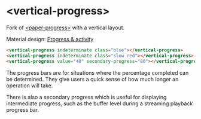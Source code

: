 # &lt;vertical-progress&gt;

Fork of [&lt;paper-progress&gt;](https://github.com/PolymerElements/paper-progress) with a vertical layout.

Material design: [Progress & activity](https://www.google.com/design/spec/components/progress-activity.html)

<!---
```
<custom-element-demo>
  <template>
    <script src="../webcomponentsjs/webcomponents-lite.js"></script>
    <link rel="import" href="../paper-styles/color.html">
    <link rel="import" href="vertical-progress.html">
    <style is="custom-style">
      vertical-progress {
        display: block;
        width: 100%;
        margin: 20px 0;
      }
      vertical-progress.slow {
        --vertical-progress-indeterminate-cycle-duration: 5s;
      }
      vertical-progress.blue {
        --vertical-progress-active-color: var(--paper-light-blue-500);
        --vertical-progress-secondary-color: var(--paper-light-blue-100);
      }
      vertical-progress.red {
        --vertical-progress-active-color: var(--paper-red-500);
        --vertical-progress-secondary-color: var(--paper-red-100);
      }
    </style>
    <next-code-block></next-code-block>
  </template>
</custom-element-demo>
```
-->
```html
<vertical-progress indeterminate class="blue"></vertical-progress>
<vertical-progress indeterminate class="slow red"></vertical-progress>
<vertical-progress value="40" secondary-progress="80"></vertical-progress>
```

The progress bars are for situations where the percentage completed can be
determined. They give users a quick sense of how much longer an operation
will take.

There is also a secondary progress which is useful for displaying intermediate
progress, such as the buffer level during a streaming playback progress bar.
